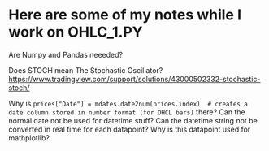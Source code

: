# Here are some of my notes while I work on OHLC_1.PY

Are Numpy and Pandas neeeded?

Does STOCH mean The Stochastic Oscillator? https://www.tradingview.com/support/solutions/43000502332-stochastic-stoch/

Why is ```prices["Date"] = mdates.date2num(prices.index)  # creates a date column stored in number format (for OHCL bars)``` there? Can the normal date not be used for datetime stuff? Can the datetime string not be converted in real time for each datapoint? Why is this datapoint used for mathplotlib? 